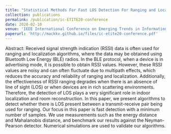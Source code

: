```yaml
---
title: "Statistical Methods For Fast LOS Detection For Ranging and Localization"
collection: publications
permalink: /publication/ic-ETITE20-conference
date: 2020-02-10
venue: 'IEEE International Conference on Emerging Trends in Information Technology and Engineering (ic-ETITE)'
paperurl: 'http://mackkv.github.io/files/ic-etite20-conference.pdf'
---
```

Abstract: Received signal strength indication (RSSI) data is often used for ranging and localization algorithms, where the data may be obtained using Bluetooth Low Energy (BLE) radios. In the BLE protocol, when a device is in advertising mode, it is possible to obtain RSSI values. However, these RSSI values are noisy and can often ﬂuctuate due to multipath effects, which reduces the accuracy and reliability of ranging and localization. Additionally, the effectiveness of RSSI ranging degrades when there is an absence of line of sight (LOS) or when devices are in rich scattering environments. Therefore, the detection of LOS plays a very signiﬁcant role in indoor localization and room reconstruction. In this paper, we present algorithms to detect whether there is LOS present between a transmit-receive pair being used for ranging. Our focus in this paper is fast detection with a minimum number of samples. We use measurements such as the energy distance and Mahalanobis distance, and benchmark our results against the Neyman-Pearson detector. Numerical simulations are used to validate our algorithms.

